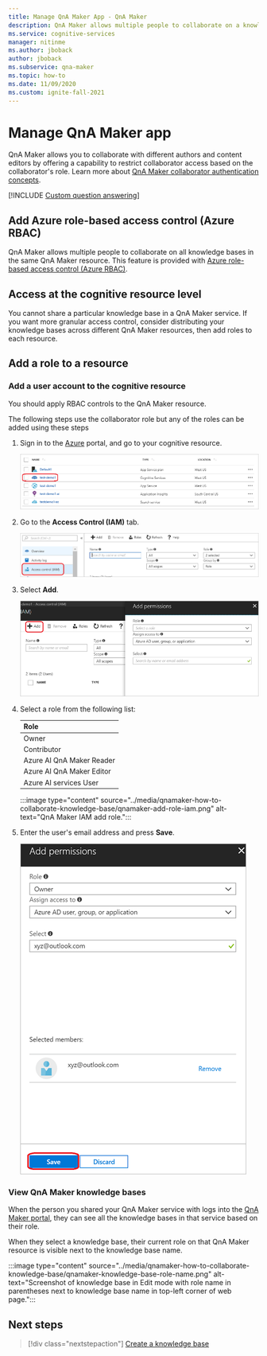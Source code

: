 ```yaml
---
title: Manage QnA Maker App - QnA Maker
description: QnA Maker allows multiple people to collaborate on a knowledge base. QnA Maker offers a capability to improve the quality of your knowledge base with active learning. One can review, accept or reject, and add without removing or changing existing questions.
ms.service: cognitive-services
manager: nitinme
ms.author: jboback
author: jboback
ms.subservice: qna-maker
ms.topic: how-to
ms.date: 11/09/2020
ms.custom: ignite-fall-2021
---
```


# Manage QnA Maker app

QnA Maker allows you to collaborate with different authors and content editors by offering a capability to restrict collaborator access based on the collaborator's role.
Learn more about [QnA Maker collaborator authentication concepts](../concepts/role-based-access-control.md).

[!INCLUDE [Custom question answering](../includes/new-version.md)]

## Add Azure role-based access control (Azure RBAC)

QnA Maker allows multiple people to collaborate on all knowledge bases in the same QnA Maker resource. This feature is provided with [Azure role-based access control (Azure RBAC)](../../../role-based-access-control/role-assignments-portal.md).

## Access at the cognitive resource level

You cannot share a particular knowledge base in a QnA Maker service. If you want more granular access control, consider distributing your knowledge bases across different QnA Maker resources, then add roles to each resource.

## Add a role to a resource

### Add a user account to the cognitive resource

You should apply RBAC controls to the QnA Maker resource.

The following steps use the collaborator role but any of the roles can be added using these steps

1. Sign in to the [Azure](https://portal.azure.com/) portal, and go to your cognitive resource.

    ![QnA Maker resource list](../media/qnamaker-how-to-collaborate-knowledge-base/qnamaker-resource-list.png)

1. Go to the **Access Control (IAM)** tab.

    ![QnA Maker IAM](../media/qnamaker-how-to-collaborate-knowledge-base/qnamaker-iam.png)

1. Select **Add**.

    ![QnA Maker IAM add](../media/qnamaker-how-to-collaborate-knowledge-base/qnamaker-iam-add.png)

1. Select a role from the following list:

    |Role|
    |--|
    |Owner|
    |Contributor|
    |Azure AI QnA Maker Reader|
    |Azure AI QnA Maker Editor|
    |Azure AI services User|

    :::image type="content" source="../media/qnamaker-how-to-collaborate-knowledge-base/qnamaker-add-role-iam.png" alt-text="QnA Maker IAM add role.":::

1. Enter the user's email address and press **Save**.

    ![QnA Maker IAM add email](../media/qnamaker-how-to-collaborate-knowledge-base/qnamaker-iam-add-email.png)

### View QnA Maker knowledge bases

When the person you shared your QnA Maker service with logs into the [QnA Maker portal](https://qnamaker.ai), they can see all the knowledge bases in that service based on their role.

When they select a knowledge base, their current role on that QnA Maker resource is visible next to the knowledge base name.

:::image type="content" source="../media/qnamaker-how-to-collaborate-knowledge-base/qnamaker-knowledge-base-role-name.png" alt-text="Screenshot of knowledge base in Edit mode with role name in parentheses next to knowledge base name in top-left corner of web page.":::

## Next steps

> [!div class="nextstepaction"]
> [Create a knowledge base](./manage-knowledge-bases.md)
